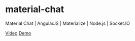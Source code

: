 # material-chat
Material Chat | AngularJS | Materialize | Node.js | Socket.IO

<a href="https://www.youtube.com/watch?v=a0_zl1E-eFA">Video</a>
<a href="http://izanbf.es/material-chat/">Demo</a>
